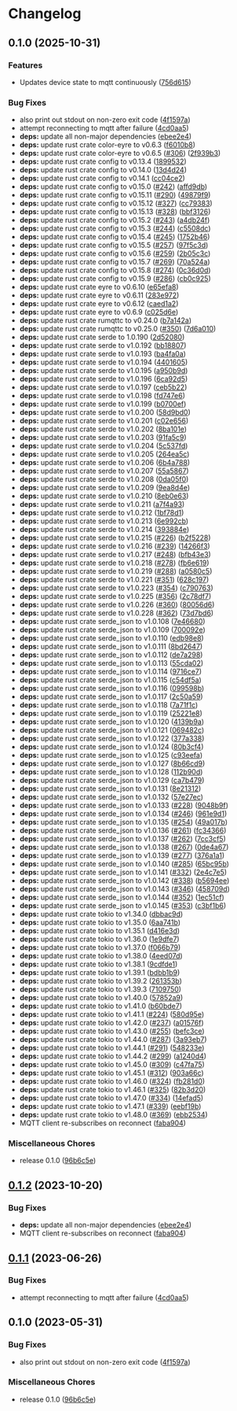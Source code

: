 # Changelog

## 0.1.0 (2025-10-31)


### Features

* Updates device state to mqtt continuously ([756d615](https://github.com/FruitieX/adb-mqtt/commit/756d615a8e86601bf342aac2c938c00230d8fc66))


### Bug Fixes

* also print out stdout on non-zero exit code ([4f1597a](https://github.com/FruitieX/adb-mqtt/commit/4f1597a33539df765e5a9d4093e93354e85844a2))
* attempt reconnecting to mqtt after failure ([4cd0aa5](https://github.com/FruitieX/adb-mqtt/commit/4cd0aa5afe7993a6037d0add2b278e7298ae3525))
* **deps:** update all non-major dependencies ([ebee2e4](https://github.com/FruitieX/adb-mqtt/commit/ebee2e47b1044e68613a4b78314dedad2559a343))
* **deps:** update rust crate color-eyre to v0.6.3 ([f6010b8](https://github.com/FruitieX/adb-mqtt/commit/f6010b8ea0cba56f8fe8b112dd3138ed77855bfe))
* **deps:** update rust crate color-eyre to v0.6.5 ([#306](https://github.com/FruitieX/adb-mqtt/issues/306)) ([2f939b3](https://github.com/FruitieX/adb-mqtt/commit/2f939b3c1ff43f5f8e018edfc60df8071cd177e2))
* **deps:** update rust crate config to v0.13.4 ([1899532](https://github.com/FruitieX/adb-mqtt/commit/1899532c5e42ac9d17d2785caf62e1a4d179943f))
* **deps:** update rust crate config to v0.14.0 ([13d4d24](https://github.com/FruitieX/adb-mqtt/commit/13d4d2490cf7efcd725906c21623d42ca22281c5))
* **deps:** update rust crate config to v0.14.1 ([cc04ce2](https://github.com/FruitieX/adb-mqtt/commit/cc04ce237960905a8ec1c560a804f98a22bf3973))
* **deps:** update rust crate config to v0.15.0 ([#242](https://github.com/FruitieX/adb-mqtt/issues/242)) ([affd9db](https://github.com/FruitieX/adb-mqtt/commit/affd9dbe9ec1601c8fdb2606d27e237cfcd64f43))
* **deps:** update rust crate config to v0.15.11 ([#290](https://github.com/FruitieX/adb-mqtt/issues/290)) ([49879f9](https://github.com/FruitieX/adb-mqtt/commit/49879f91a406e1f3e5500e3b08aa761377fdd531))
* **deps:** update rust crate config to v0.15.12 ([#327](https://github.com/FruitieX/adb-mqtt/issues/327)) ([cc79383](https://github.com/FruitieX/adb-mqtt/commit/cc793835cf28dcecfe826b8f6deb540327965ae7))
* **deps:** update rust crate config to v0.15.13 ([#328](https://github.com/FruitieX/adb-mqtt/issues/328)) ([bbf3126](https://github.com/FruitieX/adb-mqtt/commit/bbf3126017fe13f7bd9e0fb5f4fcbb6a2179c5f1))
* **deps:** update rust crate config to v0.15.2 ([#243](https://github.com/FruitieX/adb-mqtt/issues/243)) ([a4db24f](https://github.com/FruitieX/adb-mqtt/commit/a4db24f6b34649f7efacccc03032f9404d0aef4c))
* **deps:** update rust crate config to v0.15.3 ([#244](https://github.com/FruitieX/adb-mqtt/issues/244)) ([c5508dc](https://github.com/FruitieX/adb-mqtt/commit/c5508dc56ba9cdf407f423a18cfb61c570dc131e))
* **deps:** update rust crate config to v0.15.4 ([#245](https://github.com/FruitieX/adb-mqtt/issues/245)) ([1752b46](https://github.com/FruitieX/adb-mqtt/commit/1752b46183d27273b91c3da0f833d6320ea079be))
* **deps:** update rust crate config to v0.15.5 ([#257](https://github.com/FruitieX/adb-mqtt/issues/257)) ([97f5c3d](https://github.com/FruitieX/adb-mqtt/commit/97f5c3d536733d33b90094c5bc3a8657b6159746))
* **deps:** update rust crate config to v0.15.6 ([#259](https://github.com/FruitieX/adb-mqtt/issues/259)) ([2b05c3c](https://github.com/FruitieX/adb-mqtt/commit/2b05c3cd62da5b808f6c2db289eff62a8cebc03b))
* **deps:** update rust crate config to v0.15.7 ([#269](https://github.com/FruitieX/adb-mqtt/issues/269)) ([70a524a](https://github.com/FruitieX/adb-mqtt/commit/70a524a502728479ab5c2e795b4393eb2d89b14e))
* **deps:** update rust crate config to v0.15.8 ([#274](https://github.com/FruitieX/adb-mqtt/issues/274)) ([0c36d0d](https://github.com/FruitieX/adb-mqtt/commit/0c36d0dc6c697a2ef0f3b910dff4836866385b0b))
* **deps:** update rust crate config to v0.15.9 ([#286](https://github.com/FruitieX/adb-mqtt/issues/286)) ([cb0c925](https://github.com/FruitieX/adb-mqtt/commit/cb0c925d9f370201e037c8d131089a56d29564e0))
* **deps:** update rust crate eyre to v0.6.10 ([e65efa8](https://github.com/FruitieX/adb-mqtt/commit/e65efa8d86e621d66cb2236ad68cab22e8d2c52c))
* **deps:** update rust crate eyre to v0.6.11 ([283e972](https://github.com/FruitieX/adb-mqtt/commit/283e972c450074c8bed247cadbcbfabf897ac6bc))
* **deps:** update rust crate eyre to v0.6.12 ([caed1a2](https://github.com/FruitieX/adb-mqtt/commit/caed1a239226f4e082ba111b8b1b4770254492fb))
* **deps:** update rust crate eyre to v0.6.9 ([c025d6e](https://github.com/FruitieX/adb-mqtt/commit/c025d6e5fc6b40965a909cf4c57c1d21c8f18ebc))
* **deps:** update rust crate rumqttc to v0.24.0 ([b7a142a](https://github.com/FruitieX/adb-mqtt/commit/b7a142a1aa881ca3f0c83f039f23f4edef85119a))
* **deps:** update rust crate rumqttc to v0.25.0 ([#350](https://github.com/FruitieX/adb-mqtt/issues/350)) ([7d6a010](https://github.com/FruitieX/adb-mqtt/commit/7d6a010d9bdfd2e07131dd72bea23279a90637ce))
* **deps:** update rust crate serde to 1.0.190 ([2d52080](https://github.com/FruitieX/adb-mqtt/commit/2d52080c5b8b105ed5ff060fa84c51f68196882c))
* **deps:** update rust crate serde to v1.0.192 ([bb18807](https://github.com/FruitieX/adb-mqtt/commit/bb188072dc834fb964b20c894d8e8764bb552512))
* **deps:** update rust crate serde to v1.0.193 ([ba4fa0a](https://github.com/FruitieX/adb-mqtt/commit/ba4fa0a1d0e326d54e0963834d3aa2ab2d0710ae))
* **deps:** update rust crate serde to v1.0.194 ([4401605](https://github.com/FruitieX/adb-mqtt/commit/440160562e36a1f9b67281bb50b550888970d1f0))
* **deps:** update rust crate serde to v1.0.195 ([a950b9d](https://github.com/FruitieX/adb-mqtt/commit/a950b9dc3bc2b72edb54846be3a7f1e410328170))
* **deps:** update rust crate serde to v1.0.196 ([6ca92d5](https://github.com/FruitieX/adb-mqtt/commit/6ca92d52f39a80c52a09a81c17367738ae01ceac))
* **deps:** update rust crate serde to v1.0.197 ([ceb5b22](https://github.com/FruitieX/adb-mqtt/commit/ceb5b2204312a9ca2f04d44d823b76b3c2e44fde))
* **deps:** update rust crate serde to v1.0.198 ([fd747e6](https://github.com/FruitieX/adb-mqtt/commit/fd747e6c836d9a7b2159e6fd5929524b912806cc))
* **deps:** update rust crate serde to v1.0.199 ([b0700ef](https://github.com/FruitieX/adb-mqtt/commit/b0700ef56ede4e0bb521743a7372b0cde416d251))
* **deps:** update rust crate serde to v1.0.200 ([58d9bd0](https://github.com/FruitieX/adb-mqtt/commit/58d9bd0391de28f5f81be12a7d0df67b947c5d71))
* **deps:** update rust crate serde to v1.0.201 ([c02e656](https://github.com/FruitieX/adb-mqtt/commit/c02e656adb3708ba73a37a8a005262b2b6d7143b))
* **deps:** update rust crate serde to v1.0.202 ([8ba101e](https://github.com/FruitieX/adb-mqtt/commit/8ba101edb04eebb95c4914791fcb207bcc545dea))
* **deps:** update rust crate serde to v1.0.203 ([91fa5c9](https://github.com/FruitieX/adb-mqtt/commit/91fa5c9955270c8cd62c18a0777690fd99772396))
* **deps:** update rust crate serde to v1.0.204 ([5c537fd](https://github.com/FruitieX/adb-mqtt/commit/5c537fde842763107330a59b97e0aea4a1d059f9))
* **deps:** update rust crate serde to v1.0.205 ([264ea5c](https://github.com/FruitieX/adb-mqtt/commit/264ea5cc4531b0a8f565142776af8ee99460c5e7))
* **deps:** update rust crate serde to v1.0.206 ([6b4a788](https://github.com/FruitieX/adb-mqtt/commit/6b4a7889ba236fcce2c7567ffe58e889cbd865f3))
* **deps:** update rust crate serde to v1.0.207 ([55a5867](https://github.com/FruitieX/adb-mqtt/commit/55a5867a53b548c94cae155628e4fb8750a9363f))
* **deps:** update rust crate serde to v1.0.208 ([0da05f0](https://github.com/FruitieX/adb-mqtt/commit/0da05f05ae8da84e9fd2aba8a42d1319019c1e47))
* **deps:** update rust crate serde to v1.0.209 ([9ea8d4e](https://github.com/FruitieX/adb-mqtt/commit/9ea8d4ed6650c52f330718e529f3652c42de3d27))
* **deps:** update rust crate serde to v1.0.210 ([8eb0e63](https://github.com/FruitieX/adb-mqtt/commit/8eb0e632747d2358b9cc0773348e671f0a935e7a))
* **deps:** update rust crate serde to v1.0.211 ([a7f4a93](https://github.com/FruitieX/adb-mqtt/commit/a7f4a93b4db37a394784d82664e8f5244c0b8a07))
* **deps:** update rust crate serde to v1.0.212 ([1bf78d1](https://github.com/FruitieX/adb-mqtt/commit/1bf78d1905edde793e68c49f9c7c5d4aa1346ef4))
* **deps:** update rust crate serde to v1.0.213 ([6e992cb](https://github.com/FruitieX/adb-mqtt/commit/6e992cba1f1ca333d57c7c3feb97c1f93a63bdee))
* **deps:** update rust crate serde to v1.0.214 ([393884e](https://github.com/FruitieX/adb-mqtt/commit/393884e8fb201769cfee50585e3ff43543ce91b9))
* **deps:** update rust crate serde to v1.0.215 ([#226](https://github.com/FruitieX/adb-mqtt/issues/226)) ([b2f5228](https://github.com/FruitieX/adb-mqtt/commit/b2f5228bbb94191e8aa07359d9ecaa994bf701cd))
* **deps:** update rust crate serde to v1.0.216 ([#239](https://github.com/FruitieX/adb-mqtt/issues/239)) ([14266f3](https://github.com/FruitieX/adb-mqtt/commit/14266f3dd8e083dc23e1d24b80d7a228d355e4df))
* **deps:** update rust crate serde to v1.0.217 ([#248](https://github.com/FruitieX/adb-mqtt/issues/248)) ([bfb43e3](https://github.com/FruitieX/adb-mqtt/commit/bfb43e369cedd57f4a5b2ca0f9d76e280a4ad81d))
* **deps:** update rust crate serde to v1.0.218 ([#278](https://github.com/FruitieX/adb-mqtt/issues/278)) ([fb6e619](https://github.com/FruitieX/adb-mqtt/commit/fb6e619fbba17a4c3eaebbf38ece2acc907d8f5a))
* **deps:** update rust crate serde to v1.0.219 ([#288](https://github.com/FruitieX/adb-mqtt/issues/288)) ([a0580c5](https://github.com/FruitieX/adb-mqtt/commit/a0580c50e7d5bb28efc338744fcc97c5e6c2650a))
* **deps:** update rust crate serde to v1.0.221 ([#351](https://github.com/FruitieX/adb-mqtt/issues/351)) ([628c197](https://github.com/FruitieX/adb-mqtt/commit/628c19741b287196e3c05351872620ee7c666226))
* **deps:** update rust crate serde to v1.0.223 ([#354](https://github.com/FruitieX/adb-mqtt/issues/354)) ([c790763](https://github.com/FruitieX/adb-mqtt/commit/c790763d4cca5bca100debac17c49f66f46e1520))
* **deps:** update rust crate serde to v1.0.225 ([#356](https://github.com/FruitieX/adb-mqtt/issues/356)) ([2c78df7](https://github.com/FruitieX/adb-mqtt/commit/2c78df7bdab1385d0e71c6ec1eef98fabe4c2cc5))
* **deps:** update rust crate serde to v1.0.226 ([#360](https://github.com/FruitieX/adb-mqtt/issues/360)) ([80056d6](https://github.com/FruitieX/adb-mqtt/commit/80056d67b0832a1d0ea92c7f7c54e1dd24bfec95))
* **deps:** update rust crate serde to v1.0.228 ([#362](https://github.com/FruitieX/adb-mqtt/issues/362)) ([73d7bd6](https://github.com/FruitieX/adb-mqtt/commit/73d7bd6a2df71c65f1c0c43e9643b432f0c6229d))
* **deps:** update rust crate serde_json to v1.0.108 ([7e46680](https://github.com/FruitieX/adb-mqtt/commit/7e46680beaee6badb3dcbd5202ba92542afe8acc))
* **deps:** update rust crate serde_json to v1.0.109 ([700092e](https://github.com/FruitieX/adb-mqtt/commit/700092e9a8a942a1ec1390177a8df05ea5230913))
* **deps:** update rust crate serde_json to v1.0.110 ([edb98e8](https://github.com/FruitieX/adb-mqtt/commit/edb98e862dc84a8c041408951c3e0f6983980add))
* **deps:** update rust crate serde_json to v1.0.111 ([8bd2647](https://github.com/FruitieX/adb-mqtt/commit/8bd2647fb4d17b410d0366b20f25c2123a99be7d))
* **deps:** update rust crate serde_json to v1.0.112 ([de7a298](https://github.com/FruitieX/adb-mqtt/commit/de7a2982aabb481d9412a06c53c8020b82692919))
* **deps:** update rust crate serde_json to v1.0.113 ([55cda02](https://github.com/FruitieX/adb-mqtt/commit/55cda0264d108e00c8628a4cc7b7f88c8c20941a))
* **deps:** update rust crate serde_json to v1.0.114 ([9716ce7](https://github.com/FruitieX/adb-mqtt/commit/9716ce75cbfd14f12718e4bc3208a94221e98b20))
* **deps:** update rust crate serde_json to v1.0.115 ([c54df5a](https://github.com/FruitieX/adb-mqtt/commit/c54df5a6f955dca211838eea7068f2f2d50de35a))
* **deps:** update rust crate serde_json to v1.0.116 ([099598b](https://github.com/FruitieX/adb-mqtt/commit/099598bd29b898acbf167a2d30bcc150e4e85eab))
* **deps:** update rust crate serde_json to v1.0.117 ([2c50a59](https://github.com/FruitieX/adb-mqtt/commit/2c50a596c5a53e6f259bae5b1aa2f3cc233ff639))
* **deps:** update rust crate serde_json to v1.0.118 ([7a71f1c](https://github.com/FruitieX/adb-mqtt/commit/7a71f1cfad446f03a34f8c34393bc06ac58e8b0c))
* **deps:** update rust crate serde_json to v1.0.119 ([25221e8](https://github.com/FruitieX/adb-mqtt/commit/25221e8d88bc27821fbb16735c91e7b2b16f843b))
* **deps:** update rust crate serde_json to v1.0.120 ([4139b9a](https://github.com/FruitieX/adb-mqtt/commit/4139b9a3eb468bb283a83b39feec84c99374868e))
* **deps:** update rust crate serde_json to v1.0.121 ([069482c](https://github.com/FruitieX/adb-mqtt/commit/069482c8dc02faaeb986df20182c27e090a8bc28))
* **deps:** update rust crate serde_json to v1.0.122 ([377a338](https://github.com/FruitieX/adb-mqtt/commit/377a3388d1c361321ab3bde483ea957bbc21806e))
* **deps:** update rust crate serde_json to v1.0.124 ([80b3cf4](https://github.com/FruitieX/adb-mqtt/commit/80b3cf4f806eede3a749d401edf382fb22a4b49c))
* **deps:** update rust crate serde_json to v1.0.125 ([c93eefa](https://github.com/FruitieX/adb-mqtt/commit/c93eefa5e8a392fe6eeb0d22c97d9221bd000011))
* **deps:** update rust crate serde_json to v1.0.127 ([8b66cd9](https://github.com/FruitieX/adb-mqtt/commit/8b66cd9bef0027e6ff47a371e69148563e7f11b6))
* **deps:** update rust crate serde_json to v1.0.128 ([112b90d](https://github.com/FruitieX/adb-mqtt/commit/112b90dca08449b48adfc7d0e7f988843664542e))
* **deps:** update rust crate serde_json to v1.0.129 ([ca7b479](https://github.com/FruitieX/adb-mqtt/commit/ca7b47904fba9439b00d067c6c967d4dccd596c6))
* **deps:** update rust crate serde_json to v1.0.131 ([8e21312](https://github.com/FruitieX/adb-mqtt/commit/8e21312c6385f02dd142e952c67e1f4ac7129072))
* **deps:** update rust crate serde_json to v1.0.132 ([57e27ec](https://github.com/FruitieX/adb-mqtt/commit/57e27ecd53ab4df63c34c13a5854770925867abf))
* **deps:** update rust crate serde_json to v1.0.133 ([#228](https://github.com/FruitieX/adb-mqtt/issues/228)) ([9048b9f](https://github.com/FruitieX/adb-mqtt/commit/9048b9f15562b613812405af03e0710db3e36e67))
* **deps:** update rust crate serde_json to v1.0.134 ([#246](https://github.com/FruitieX/adb-mqtt/issues/246)) ([961e9d1](https://github.com/FruitieX/adb-mqtt/commit/961e9d15e14fadc1dc3f212bb2e9f3e9a8ed9bdc))
* **deps:** update rust crate serde_json to v1.0.135 ([#254](https://github.com/FruitieX/adb-mqtt/issues/254)) ([49a017b](https://github.com/FruitieX/adb-mqtt/commit/49a017b495171a8adbc46a640019d5865ca7761e))
* **deps:** update rust crate serde_json to v1.0.136 ([#261](https://github.com/FruitieX/adb-mqtt/issues/261)) ([fc34366](https://github.com/FruitieX/adb-mqtt/commit/fc34366e5468923c9e31504eb76b1dff2ebacbf9))
* **deps:** update rust crate serde_json to v1.0.137 ([#262](https://github.com/FruitieX/adb-mqtt/issues/262)) ([7cc3cf5](https://github.com/FruitieX/adb-mqtt/commit/7cc3cf56b40d9d55e57fcc74af8c38854a9ceba8))
* **deps:** update rust crate serde_json to v1.0.138 ([#267](https://github.com/FruitieX/adb-mqtt/issues/267)) ([0de4a67](https://github.com/FruitieX/adb-mqtt/commit/0de4a67b29427849547c66ed5ceabea50ba2b278))
* **deps:** update rust crate serde_json to v1.0.139 ([#277](https://github.com/FruitieX/adb-mqtt/issues/277)) ([376a1a1](https://github.com/FruitieX/adb-mqtt/commit/376a1a15dee0b47c2468cf902fc27a8321b66264))
* **deps:** update rust crate serde_json to v1.0.140 ([#285](https://github.com/FruitieX/adb-mqtt/issues/285)) ([65bc95b](https://github.com/FruitieX/adb-mqtt/commit/65bc95b5339da1659455f358d24fa78cdc2e9dd8))
* **deps:** update rust crate serde_json to v1.0.141 ([#332](https://github.com/FruitieX/adb-mqtt/issues/332)) ([2e4c7e5](https://github.com/FruitieX/adb-mqtt/commit/2e4c7e5309805391c2e6aa85ab69624823c77f2e))
* **deps:** update rust crate serde_json to v1.0.142 ([#338](https://github.com/FruitieX/adb-mqtt/issues/338)) ([b5694ee](https://github.com/FruitieX/adb-mqtt/commit/b5694ee682277b9ee1a6e6f707f307ae7864beca))
* **deps:** update rust crate serde_json to v1.0.143 ([#346](https://github.com/FruitieX/adb-mqtt/issues/346)) ([458709d](https://github.com/FruitieX/adb-mqtt/commit/458709d96c15d513bf0dca27ecc33e40b967ff4b))
* **deps:** update rust crate serde_json to v1.0.144 ([#352](https://github.com/FruitieX/adb-mqtt/issues/352)) ([1ec51cf](https://github.com/FruitieX/adb-mqtt/commit/1ec51cf422f43e0e9468500fd60bf17b05b7bb48))
* **deps:** update rust crate serde_json to v1.0.145 ([#353](https://github.com/FruitieX/adb-mqtt/issues/353)) ([c3bf1b6](https://github.com/FruitieX/adb-mqtt/commit/c3bf1b635583ab19d53f72faf82e5ca20e8df2ec))
* **deps:** update rust crate tokio to v1.34.0 ([dbbac9d](https://github.com/FruitieX/adb-mqtt/commit/dbbac9d552bfdccb09ff5bbc82de4f5c0ba9a063))
* **deps:** update rust crate tokio to v1.35.0 ([6aa741b](https://github.com/FruitieX/adb-mqtt/commit/6aa741b6858333bf1d84c7dde1be333bef22a07c))
* **deps:** update rust crate tokio to v1.35.1 ([d416e3d](https://github.com/FruitieX/adb-mqtt/commit/d416e3df9eae3de416bcdb69df2e636203745bd3))
* **deps:** update rust crate tokio to v1.36.0 ([1e9dfe7](https://github.com/FruitieX/adb-mqtt/commit/1e9dfe739ba01f5c693a0e606d024b55a0bb4a95))
* **deps:** update rust crate tokio to v1.37.0 ([f066b79](https://github.com/FruitieX/adb-mqtt/commit/f066b7900eb1e94b5e3d6087baf91ab3f55e5657))
* **deps:** update rust crate tokio to v1.38.0 ([4eed07d](https://github.com/FruitieX/adb-mqtt/commit/4eed07deda097a39d0d43cd79e66dda00e7a0e0e))
* **deps:** update rust crate tokio to v1.38.1 ([9cdfde1](https://github.com/FruitieX/adb-mqtt/commit/9cdfde162df92b116a47419949c1bc5ff29114a1))
* **deps:** update rust crate tokio to v1.39.1 ([bdbb1b9](https://github.com/FruitieX/adb-mqtt/commit/bdbb1b979add3cc226a4c3b25c46799e78ddc083))
* **deps:** update rust crate tokio to v1.39.2 ([261353b](https://github.com/FruitieX/adb-mqtt/commit/261353be3a27ebbc764ea11811142419cce3fc7f))
* **deps:** update rust crate tokio to v1.39.3 ([7109750](https://github.com/FruitieX/adb-mqtt/commit/7109750dc2541681812097f884d4181d9ff9a071))
* **deps:** update rust crate tokio to v1.40.0 ([57852a9](https://github.com/FruitieX/adb-mqtt/commit/57852a9af2439142bc7090dd1820c5f54bd3e79b))
* **deps:** update rust crate tokio to v1.41.0 ([b60bde7](https://github.com/FruitieX/adb-mqtt/commit/b60bde777b2c81d93aa155629c61c819517308f5))
* **deps:** update rust crate tokio to v1.41.1 ([#224](https://github.com/FruitieX/adb-mqtt/issues/224)) ([580d95e](https://github.com/FruitieX/adb-mqtt/commit/580d95eb489a4a8fb0609dff3357366cef34a48b))
* **deps:** update rust crate tokio to v1.42.0 ([#237](https://github.com/FruitieX/adb-mqtt/issues/237)) ([a01576f](https://github.com/FruitieX/adb-mqtt/commit/a01576f8094d4bc1e9879d253e8c71bb3044960b))
* **deps:** update rust crate tokio to v1.43.0 ([#255](https://github.com/FruitieX/adb-mqtt/issues/255)) ([befc3ce](https://github.com/FruitieX/adb-mqtt/commit/befc3cea9c6594ba3e1b76c362e76dd2c4d3dc4e))
* **deps:** update rust crate tokio to v1.44.0 ([#287](https://github.com/FruitieX/adb-mqtt/issues/287)) ([3a93eb7](https://github.com/FruitieX/adb-mqtt/commit/3a93eb7d0d2860a46c0cd3d29d50d044543bd8d7))
* **deps:** update rust crate tokio to v1.44.1 ([#291](https://github.com/FruitieX/adb-mqtt/issues/291)) ([548233e](https://github.com/FruitieX/adb-mqtt/commit/548233e64a293e510a49257d4b85465070770967))
* **deps:** update rust crate tokio to v1.44.2 ([#299](https://github.com/FruitieX/adb-mqtt/issues/299)) ([a1240d4](https://github.com/FruitieX/adb-mqtt/commit/a1240d45e36a68f6ae62bbad4e65e355777d7cd9))
* **deps:** update rust crate tokio to v1.45.0 ([#309](https://github.com/FruitieX/adb-mqtt/issues/309)) ([c47fa75](https://github.com/FruitieX/adb-mqtt/commit/c47fa75c2716d451f3968cb650eb88d6ede133b3))
* **deps:** update rust crate tokio to v1.45.1 ([#312](https://github.com/FruitieX/adb-mqtt/issues/312)) ([903a66c](https://github.com/FruitieX/adb-mqtt/commit/903a66c95cdf313d47c1f8b3206390c34b74ca16))
* **deps:** update rust crate tokio to v1.46.0 ([#324](https://github.com/FruitieX/adb-mqtt/issues/324)) ([fb281d0](https://github.com/FruitieX/adb-mqtt/commit/fb281d09d54fb427b63bfd02d5e0e264f172490c))
* **deps:** update rust crate tokio to v1.46.1 ([#325](https://github.com/FruitieX/adb-mqtt/issues/325)) ([82b3d20](https://github.com/FruitieX/adb-mqtt/commit/82b3d20a139d9754b717d9a18cab74f8e9ce43e5))
* **deps:** update rust crate tokio to v1.47.0 ([#334](https://github.com/FruitieX/adb-mqtt/issues/334)) ([14efad5](https://github.com/FruitieX/adb-mqtt/commit/14efad57791c103053990a6cac0d861c166cf18e))
* **deps:** update rust crate tokio to v1.47.1 ([#339](https://github.com/FruitieX/adb-mqtt/issues/339)) ([eebf19b](https://github.com/FruitieX/adb-mqtt/commit/eebf19bb4874405a72345d3c588fc303e4051d1a))
* **deps:** update rust crate tokio to v1.48.0 ([#369](https://github.com/FruitieX/adb-mqtt/issues/369)) ([ebb2534](https://github.com/FruitieX/adb-mqtt/commit/ebb2534feafcaa0a5dab4efe5d9093e6d6fc0e11))
* MQTT client re-subscribes on reconnect ([faba904](https://github.com/FruitieX/adb-mqtt/commit/faba90462cff3fd7828b0df371ef587ffe279286))


### Miscellaneous Chores

* release 0.1.0 ([96b6c5e](https://github.com/FruitieX/adb-mqtt/commit/96b6c5e67e4c368b9a113e6613637daa3e58784c))

## [0.1.2](https://github.com/FruitieX/adb-mqtt/compare/v0.1.1...v0.1.2) (2023-10-20)


### Bug Fixes

* **deps:** update all non-major dependencies ([ebee2e4](https://github.com/FruitieX/adb-mqtt/commit/ebee2e47b1044e68613a4b78314dedad2559a343))
* MQTT client re-subscribes on reconnect ([faba904](https://github.com/FruitieX/adb-mqtt/commit/faba90462cff3fd7828b0df371ef587ffe279286))

## [0.1.1](https://github.com/FruitieX/adb-mqtt/compare/v0.1.0...v0.1.1) (2023-06-26)


### Bug Fixes

* attempt reconnecting to mqtt after failure ([4cd0aa5](https://github.com/FruitieX/adb-mqtt/commit/4cd0aa5afe7993a6037d0add2b278e7298ae3525))

## 0.1.0 (2023-05-31)


### Bug Fixes

* also print out stdout on non-zero exit code ([4f1597a](https://github.com/FruitieX/adb-mqtt/commit/4f1597a33539df765e5a9d4093e93354e85844a2))


### Miscellaneous Chores

* release 0.1.0 ([96b6c5e](https://github.com/FruitieX/adb-mqtt/commit/96b6c5e67e4c368b9a113e6613637daa3e58784c))
